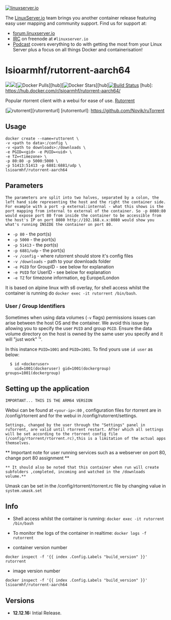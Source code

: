 [linuxserverurl]: https://linuxserver.io
[forumurl]: https://forum.linuxserver.io
[ircurl]: https://www.linuxserver.io/irc/
[podcasturl]: https://www.linuxserver.io/podcast/

[![linuxserver.io](https://raw.githubusercontent.com/linuxserver/docker-templates/master/linuxserver.io/img/linuxserver_medium.png)][linuxserverurl]

The [LinuxServer.io][linuxserverurl] team brings you another container release featuring easy user mapping and community support. Find us for support at:
* [forum.linuxserver.io][forumurl]
* [IRC][ircurl] on freenode at `#linuxserver.io`
* [Podcast][podcasturl] covers everything to do with getting the most from your Linux Server plus a focus on all things Docker and containerisation!

# lsioarmhf/rutorrent-aarch64
[![](https://images.microbadger.com/badges/version/lsioarmhf/rutorrent-aarch64.svg)](https://microbadger.com/images/lsioarmhf/rutorrent-aarch64 "Get your own version badge on microbadger.com")[![](https://images.microbadger.com/badges/image/lsioarmhf/rutorrent-aarch64.svg)](http://microbadger.com/images/lsioarmhf/rutorrent-aarch64 "Get your own image badge on microbadger.com")[![Docker Pulls](https://img.shields.io/docker/pulls/lsioarmhf/rutorrent-aarch64.svg)][hub][![Docker Stars](https://img.shields.io/docker/stars/lsioarmhf/rutorrent-aarch64.svg)][hub][![Build Status](http://jenkins.linuxserver.io:8080/buildStatus/icon?job=Dockers/LinuxServer.io-arm64/lsioarm64-rutorrent)](http://jenkins.linuxserver.io:8080/job/Dockers/job/LinuxServer.io-arm64/job/lsioarm64-rutorrent/)
[hub]: https://hub.docker.com/r/lsioarmhf/rutorrent-aarch64/

Popular rtorrent client with a webui for ease of use. [Rutorrent](https://github.com/Novik/ruTorrent)

[![rutorrent](https://raw.githubusercontent.com/linuxserver/docker-templates/master/linuxserver.io/img/rutorrent.jpg)][rutorrenturl]
[rutorrenturl]: https://github.com/Novik/ruTorrent

## Usage

```
docker create --name=ruttorent \
-v <path to data>:/config \
-v <path to downloads>:/downloads \
-e PGID=<gid> -e PUID=<uid> \
-e TZ=<timezone> \
-p 80:80 -p 5000:5000 \
-p 51413:51413 -p 6881:6881/udp \
lsioarmhf/rutorrent-aarch64
```

## Parameters

`The parameters are split into two halves, separated by a colon, the left hand side representing the host and the right the container side. 
For example with a port -p external:internal - what this shows is the port mapping from internal to external of the container.
So -p 8080:80 would expose port 80 from inside the container to be accessible from the host's IP on port 8080
http://192.168.x.x:8080 would show you what's running INSIDE the container on port 80.`


* `-p 80` - the port(s)
* `-p 5000` - the port(s)
* `-p 51413` - the port(s)
* `-p 6881/udp` - the port(s)
* `-v /config` - where rutorrent should store it's config files
* `-v /downloads` - path to your downloads folder
* `-e PGID` for GroupID - see below for explanation
* `-e PUID` for UserID - see below for explanation
* `-e TZ` for timezone information, eg Europe/London

It is based on alpine linux with s6 overlay, for shell access whilst the container is running do `docker exec -it rutorrent /bin/bash`.

### User / Group Identifiers

Sometimes when using data volumes (`-v` flags) permissions issues can arise between the host OS and the container. We avoid this issue by allowing you to specify the user `PUID` and group `PGID`. Ensure the data volume directory on the host is owned by the same user you specify and it will "just work" ™.

In this instance `PUID=1001` and `PGID=1001`. To find yours use `id user` as below:

```
  $ id <dockeruser>
    uid=1001(dockeruser) gid=1001(dockergroup) groups=1001(dockergroup)
```

## Setting up the application 
`IMPORTANT... THIS IS THE ARM64 VERSION`

Webui can be found at `<your-ip>:80` , configuration files for rtorrent are in /config/rtorrent and for the webui in /config/rutorrent/settings.

`Settings, changed by the user through the "Settings" panel in ruTorrent, are valid until rtorrent restart. After which all settings will be set according to the rtorrent config file (/config/rtorrent/rtorrent.rc),this is a limitation of the actual apps themselves.`

** Important note for user running services such as a webserver on port 80, change port 80 assignment **

`** It should also be noted that this container when run will create subfolders ,completed, incoming and watched in the /downloads volume.**`

Umask can be set in the /config/rtorrent/rtorrent.rc file by changing value in `system.umask.set` 

## Info

* Shell access whilst the container is running: `docker exec -it rutorrent /bin/bash`
* To monitor the logs of the container in realtime: `docker logs -f rutorrent`


* container version number 

`docker inspect -f '{{ index .Config.Labels "build_version" }}' rutorrent`

* image version number

`docker inspect -f '{{ index .Config.Labels "build_version" }}' lsioarmhf/rutorrent-aarch64`

## Versions

+ **12.12.16:** Intial Release.
